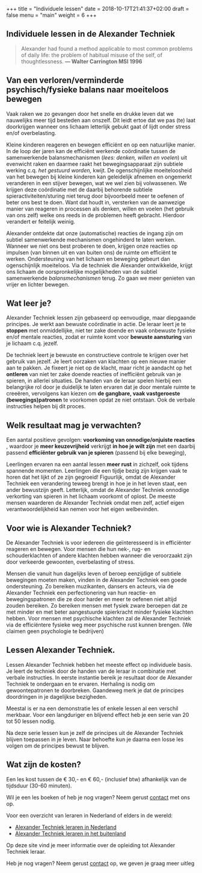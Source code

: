 +++
title = "Individuele lessen"
date = 2018-10-17T21:41:37+02:00
draft = false
menu = "main"
weight = 6
+++

## Individuele lessen in de Alexander Techniek

> Alexander had found a method applicable to most common problems of daily 
  life: the problem of habitual misuse of the self, of thoughtlessness.
  **— Walter Carrington MSI 1996**

## Van een verloren/verminderde psychisch/fysieke balans naar moeiteloos bewegen

Vaak raken we zo gevangen door het snelle en drukke leven dat we nauwelijks meer
tijd besteden aan onszelf. Dit leidt ertoe dat we pas (te) laat doorkrijgen
wanneer ons lichaam letterlijk gebukt gaat óf lijdt onder stress en/of
overbelasting.

Kleine kinderen reageren en bewegen efficiënt en op een natuurlijke manier. In
de loop der jaren kan de efficiënt werkende coördinatie tussen de
samenwerkende balansmechanismen (_lees: denken, willen en voelen_) uit
evenwicht raken en daarmee raakt het bewegingsapparaat zijn subtiele werking
c.q. _het gestuurd worden,_ kwijt. De ogenschijnlijke moeiteloosheid van het
bewegen bij kleine kinderen kan geleidelijk afnemen en ongemerkt veranderen in
een stijver bewegen, wat we wel zien bij volwassenen. We krijgen deze
coördinatie met de daarbij behorende subtiele spieractiviteiten/sturing niet
terug door bijvoorbeeld meer te oefenen of beter ons best te doen. Want dat
houdt in, versterken van de aanwezige manier van reageren in processen als
denken, willen en voelen (het gebruik van ons zelf) welke ons reeds in de
problemen heeft gebracht. Hierdoor verandert er feitelijk weinig.

Alexander ontdekte dat onze (automatische) reacties de ingang zijn om subtiel
samenwerkende mechanismen ongehinderd te laten werken. Wanneer we niet ons best
proberen te doen, krijgen onze reacties op impulsen (van binnen uit en van
buiten ons) de ruimte om efficiënt te werken. Ondersteuning van het lichaam en
beweging gebeurt dan ogenschijnlijk moeiteloos. Via de techniek die Alexander
ontwikkelde, krijgt ons lichaam de oorspronkelijke mogelijkheden van de
subtiel samenwerkende _balansmechanismen_ terug. Zo gaan we meer genieten van
vrijer en lichter bewegen.

## Wat leer je?

Alexander Techniek lessen zijn gebaseerd op eenvoudige, maar diepgaande
principes. Je werkt aan bewuste coördinatie in actie. De leraar leert je te
**stoppen** met onmiddellijke, niet ter zake doende en vaak onbewuste fysieke
en/of mentale reacties, zodat er ruimte komt voor **bewuste aansturing** van je
lichaam c.q. jezelf.

De techniek leert je bewuste en constructieve controle te krijgen over het
gebruik van jezelf. Je leert oorzaken van klachten op een nieuwe manier aan te
pakken. Je fixeert je niet op de klacht, maar richt je aandacht op het
**ontleren** van niet ter zake doende reacties of inefficiënt gebruik van je
spieren, in allerlei situaties. De handen van de leraar spelen hierbij een
belangrijke rol door je duidelijk te laten ervaren dat je door mentale ruimte te
creeëren, vervolgens kan kiezen om **de gangbare, vaak vastgeroeste
(bewegings)patronen** te voorkomen opdat ze niet ontstaan. Ook de verbale
instructies helpen bij dit proces.

## Welk resultaat mag je verwachten?

Een aantal positieve gevolgen: **voorkoming van onnodige/onjuiste reacties** ,
waardoor je **meer keuzevrijheid** verkrijgt **in hoe je wilt zijn** met een
daarbij passend **efficiënter gebruik van je spieren** (passend bij elke
beweging),

Leerlingen ervaren na een aantal lessen **meer rust** in zichzelf, ook tijdens
spannende momenten. Leerlingen die een tijdje bezig zijn krijgen vaak te horen
dat het lijkt of ze zijn gegroeid! Figuurlijk, omdat de Alexander Techniek een
verandering teweeg brengt in hoe je in het leven staat, een ander bewustzijn
geeft. Letterlijk, omdat de Alexander Techniek onnodige verkorting van spieren
in het lichaam voorkomt of oplost. De meeste mensen waarderen de Alexander
Techniek omdat men zelf, actief eigen verantwoordelijkheid kan nemen voor het
eigen welbevinden.

## Voor wie is Alexander Techniek?

De Alexander Techniek is voor iedereen die geïnteresseerd is in efficiënter
reageren en bewegen. Voor mensen die hun nek-, rug- en schouderklachten of
andere klachten hebben wanneer die veroorzaakt zijn door verkeerde gewoonten,
overbelasting of stress.

Mensen die vanuit hun dagelijks leven of beroep eenzijdige of subtiele
bewegingen moeten maken, vinden in de Alexander Techniek een goede
ondersteuning. Zo bereiken muzikanten, dansers en acteurs, via de Alexander
Techniek een perfectionering van hun reactie- en bewegingspatronen die ze door
harder en meer te oefenen niet altijd zouden bereiken. Zo bereiken mensen met
fysiek zware beroepen dat ze met minder en met beter aangestuurde spierkracht
minder fysieke klachten hebben. Voor mensen met psychische klachten zal de
Alexander Techniek via de efficiëntere fysieke weg meer psychische rust kunnen
brengen. (We claimen geen psychologie te bedrijven)

## Lessen Alexander Techniek.

Lessen Alexander Techniek hebben het meeste effect op individuele basis. Je
leert de techniek door de handen van de leraar in combinatie met verbale
instructies. In eerste instantie bereik je resultaat door de Alexander Techniek
te ondergaan en te ervaren. Herhaling is nodig om gewoontepatronen te
doorbreken. Gaandeweg merk je dat de principes doordringen in je dagelijkse
bezigheden.

Meestal is er na een demonstratie les of enkele lessen al een verschil merkbaar.
Voor een langduriger en blijvend effect heb je een serie van 20 tot 50 lessen
nodig.

Na deze serie lessen kun je zelf de principes uit de Alexander Techniek blijven
toepassen in je leven. Naar behoefte kun je daarna een losse les volgen om de
principes bewust te blijven.

## Wat zijn de kosten?

Een les kost tussen de € 30,- en € 60,- (inclusief btw) afhankelijk van de
tijdsduur (30-60 minuten).

Wil je een les boeken of heb je nog vragen? Neem gerust
[contact](#contact) met
ons op.

Voor een overzicht van leraren in Nederland of elders in de wereld:

- [Alexander Techniek leraren in Nederland](http://www.alexandertechniek.nl/)
- [Alexander Techniek leraren in het buitenland](http://www.alexandertechniqueworldwide.com/)

Op deze site vind je meer informatie over de opleiding tot Alexander Techniek
leraar.

Heb je nog vragen? Neem gerust [contact](#contact) op, we geven je graag meer uitleg

